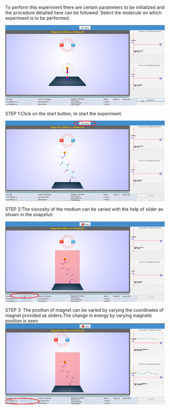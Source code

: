 To perform this experiment there are certain parameters to be initialized and the procedure detailed here can be followed.
Select the molecule on which experiment is to be performed.  

<img src="images/Screenshot.png">  

STEP 1:Click on the start button, to start the experiment.  

<img src="images/Screenshot-1.png">  

STEP 2:The viscosity of the medium can be varied with the help of slider as shown in the snapshot.  

<img src="images/Screenshot-2.png">  

STEP 3: The position of magnet can be varied by varying the coordinates of magnet provided as sliders.The change in energy by varying magnetic position is seen    
<img src="images/Screenshot-3.png">  